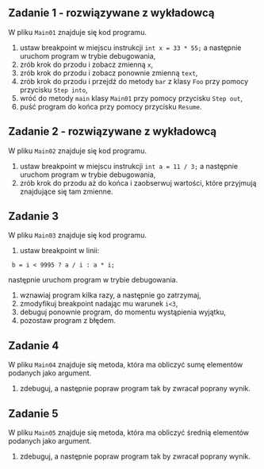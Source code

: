 ## Zadanie 1 - rozwiązywane z wykładowcą

W pliku `Main01` znajduje się kod programu.

1. ustaw breakpoint w miejscu instrukcji `int x = 33 * 55;` a następnie uruchom program w trybie debugowania,
2. zrób krok do przodu i zobacz zmienną `x`,
3. zrób krok do przodu i zobacz ponownie zmienną `text`,
4. zrób krok do przodu i przejdź do metody `bar` z klasy `Foo` przy pomocy przycisku `Step into`,
5. wróć do metody `main` klasy `Main01` przy pomocy przycisku `Step out`,
6. puść program do końca przy pomocy przycisku `Resume`.


## Zadanie 2 - rozwiązywane z wykładowcą

W pliku `Main02` znajduje się kod programu.

1. ustaw breakpoint w miejscu instrukcji `int a = 11 / 3;` a następnie uruchom program w trybie debugowania,
2. zrób krok do przodu aż do końca i zaobserwuj wartości, które przyjmują znajdujące się tam zmienne.


## Zadanie 3
W pliku `Main03` znajduje się kod programu.

1. ustaw breakpoint w linii:
````
 b = i < 9995 ? a / i : a * i;
````
następnie uruchom program w trybie debugowania.
1. wznawiaj program kilka razy, a następnie go zatrzymaj,
2. zmodyfikuj breakpoint nadając mu warunek `i<3`,
3. debuguj ponownie program, do momentu wystąpienia wyjątku,
4. pozostaw program z błędem.


## Zadanie 4

W pliku `Main04` znajduje się metoda, która ma obliczyć sumę elementów podanych jako argument.
1. zdebuguj, a następnie popraw program tak by zwracał poprany wynik.


## Zadanie 5

W pliku `Main05` znajduje się metoda, która ma obliczyć średnią elementów podanych jako argument.
1. zdebuguj, a następnie popraw program tak by zwracał poprany wynik.
